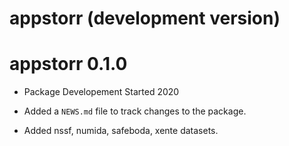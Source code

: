 # appstorr (development version)

# appstorr 0.1.0

* Package Developement Started 2020

* Added a `NEWS.md` file to track changes to the package.

* Added nssf, numida, safeboda, xente datasets.




